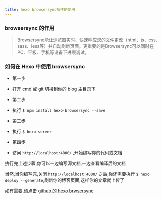 ```yaml
---
title: hexo browsersync插件的使用
---
```


### browsersync 的作用

> Browsersync能让浏览器实时、快速响应您的文件更改（html、js、css、sass、less等）并自动刷新页面。更重要的是Browsersync可以同时在PC、平板、手机等设备下进项调试。

### 如何在 Hexo 中使用 browsersync  

- 第一步
 + 打开 cmd 或 git 切换到你的 blog 主目录下
- 第二步
 + 执行 `$ npm install hexo-browsersync --save`
- 第三步
 + 执行 `$ hexo server`
- 第四步
 + 访问 `http://localhost:4000/` ,开始编写你的代码或文档

执行完上述步骤,你可以一边编写源文档,一边查看编译后的文档

当然,当你编写完,关闭 `http://localhost:4000/` 之后,你还需要执行 `$ hexo deploy --generate`,刷新你的博客页面,这样你的文章就上传了

如有需要,请点击 [github 的 hexo brwsersync](https://github.com/hexojs/hexo-browsersync)
